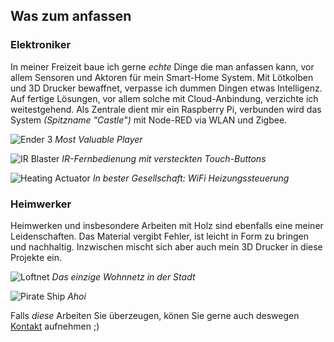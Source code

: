 ## Was zum anfassen

### Elektroniker

In meiner Freizeit baue ich gerne *echte* Dinge die man anfassen kann, vor allem Sensoren und Aktoren für mein Smart-Home System. Mit Lötkolben und 3D Drucker bewaffnet, verpasse ich dummen Dingen etwas Intelligenz. Auf fertige Lösungen, vor allem solche mit Cloud-Anbindung, verzichte ich weitestgehend. Als Zentrale dient mir ein Raspberry Pi, verbunden wird das System *(Spitzname "Castle")* mit Node-RED via WLAN und Zigbee.

![Ender 3](/images/elektronik-1.jpg)
*Most Valuable Player*

![IR Blaster](/images/elektronik-2.jpg)
*IR-Fernbedienung mit versteckten Touch-Buttons*

![Heating Actuator](/images/elektronik-3.jpg)
*In bester Gesellschaft: WiFi Heizungssteuerung*

### Heimwerker

Heimwerken und insbesondere Arbeiten mit Holz sind ebenfalls eine meiner Leidenschaften. Das Material vergibt Fehler, ist leicht in Form zu bringen und nachhaltig. Inzwischen mischt sich aber auch mein 3D Drucker in diese Projekte ein.

![Loftnet](/images/handyman-1.jpg)
*Das einzige Wohnnetz in der Stadt*

![Pirate Ship](/images/handyman-2.jpg)
*Ahoi*

Falls *diese* Arbeiten Sie überzeugen, könen Sie gerne auch deswegen [Kontakt](#/contact) aufnehmen ;)